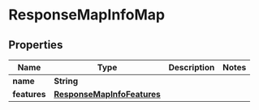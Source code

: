

# ResponseMapInfoMap


## Properties

Name | Type | Description | Notes
------------ | ------------- | ------------- | -------------
**name** | **String** |  | 
**features** | [**ResponseMapInfoFeatures**](ResponseMapInfoFeatures.md) |  | 



